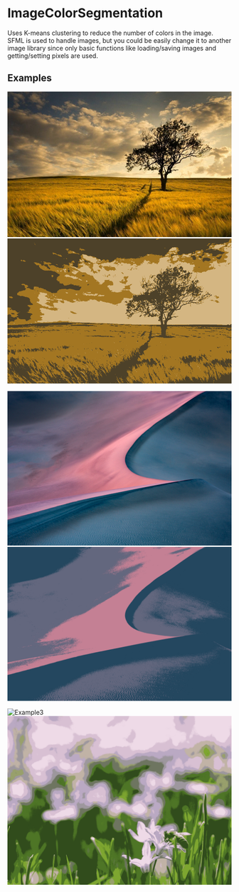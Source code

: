 # ImageColorSegmentation
Uses K-means clustering to reduce the number of colors in the image.
SFML is used to handle images, but you could be easily change it to another image library since only basic functions like loading/saving images and getting/setting pixels are used.

## Examples
![Example1](/Examples/ex2.jpg?raw=true) ![Output1](/Examples/out2.png?raw=true)

![Example2](/Examples/ex3.jpg?raw=true) ![Output2](/Examples/out3.png?raw=true)

![Example3](/Examples/ex4.jpg?raw=true) ![Output3](/Examples/out4.png?raw=true)